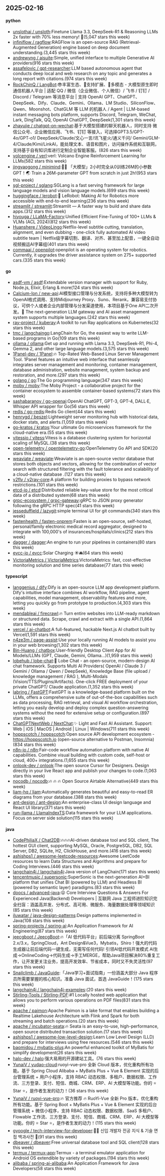 ## 2025-02-16

#### python
* [unslothai / unsloth](https://github.com/unslothai/unsloth):Finetune Llama 3.3, DeepSeek-R1 & Reasoning LLMs 2x faster with 70% less memory! 🦥(5,047 stars this week)
* [infiniflow / ragflow](https://github.com/infiniflow/ragflow):RAGFlow is an open-source RAG (Retrieval-Augmented Generation) engine based on deep document understanding.(3,445 stars this week)
* [andrewyng / aisuite](https://github.com/andrewyng/aisuite):Simple, unified interface to multiple Generative AI providers(916 stars this week)
* [assafelovic / gpt-researcher](https://github.com/assafelovic/gpt-researcher):LLM based autonomous agent that conducts deep local and web research on any topic and generates a long report with citations.(974 stars this week)
* [RockChinQ / LangBot](https://github.com/RockChinQ/LangBot):😎丰富生态、🧩支持扩展、🦄多模态 - 大模型原生即时通信机器人平台 | 适配 QQ / 微信（企业微信、个人微信）/ 飞书 / 钉钉 / Discord / Telegram 等消息平台 | 支持 OpenAI GPT、ChatGPT、DeepSeek、Dify、Claude、Gemini、Ollama、LM Studio、SiliconFlow、Qwen、Moonshot、ChatGLM 等 LLM 的机器人 / Agent | LLM-based instant messaging bots platform, supports Discord, Telegram, WeChat, Lark, DingTalk, QQ, OpenAI ChatGPT, DeepSeek(1,301 stars this week)
* [zhayujie / chatgpt-on-wechat](https://github.com/zhayujie/chatgpt-on-wechat):基于大模型搭建的聊天机器人，同时支持 微信公众号、企业微信应用、飞书、钉钉 等接入，可选择GPT3.5/GPT-4o/GPT-o1/ DeepSeek/Claude/文心一言/讯飞星火/通义千问/ Gemini/GLM-4/Claude/Kimi/LinkAI，能处理文本、语音和图片，访问操作系统和互联网，支持基于自有知识库进行定制企业智能客服。(826 stars this week)
* [volcengine / verl](https://github.com/volcengine/verl):verl: Volcano Engine Reinforcement Learning for LLMs(582 stars this week)
* [jingyaogong / minimind](https://github.com/jingyaogong/minimind):🚀🚀 「大模型」2小时完全从0训练26M的小参数GPT！🌏 Train a 26M-parameter GPT from scratch in just 2h!(953 stars this week)
* [sgl-project / sglang](https://github.com/sgl-project/sglang):SGLang is a fast serving framework for large language models and vision language models.(699 stars this week)
* [huggingface / lerobot](https://github.com/huggingface/lerobot):🤗 LeRobot: Making AI for Robotics more accessible with end-to-end learning(236 stars this week)
* [streamlit / streamlit](https://github.com/streamlit/streamlit):Streamlit — A faster way to build and share data apps.(312 stars this week)
* [hiyouga / LLaMA-Factory](https://github.com/hiyouga/LLaMA-Factory):Unified Efficient Fine-Tuning of 100+ LLMs & VLMs (ACL 2024)(812 stars this week)
* [Huanshere / VideoLingo](https://github.com/Huanshere/VideoLingo):Netflix-level subtitle cutting, translation, alignment, and even dubbing - one-click fully automated AI video subtitle team | Netflix级字幕切割、翻译、对齐、甚至加上配音，一键全自动视频搬运AI字幕组(401 stars this week)
* [commaai / openpilot](https://github.com/commaai/openpilot):openpilot is an operating system for robotics. Currently, it upgrades the driver assistance system on 275+ supported cars.(335 stars this week)

#### go
* [asdf-vm / asdf](https://github.com/asdf-vm/asdf):Extendable version manager with support for Ruby, Node.js, Elixir, Erlang & more(124 stars this week)
* [Calcium-Ion / new-api](https://github.com/Calcium-Ion/new-api):AI模型接口管理与分发系统，支持将多种大模型转为OpenAI格式调用、支持Midjourney Proxy、Suno、Rerank，兼容易支付协议，可供个人或者企业内部管理与分发渠道使用，本项目基于One API二次开发。🍥 The next-generation LLM gateway and AI asset management system supports multiple languages.(242 stars this week)
* [ray-project / kuberay](https://github.com/ray-project/kuberay):A toolkit to run Ray applications on Kubernetes(32 stars this week)
* [tmc / langchaingo](https://github.com/tmc/langchaingo):LangChain for Go, the easiest way to write LLM-based programs in Go(109 stars this week)
* [ollama / ollama](https://github.com/ollama/ollama):Get up and running with Llama 3.3, DeepSeek-R1, Phi-4, Gemma 2, and other large language models.(3,575 stars this week)
* [1Panel-dev / 1Panel](https://github.com/1Panel-dev/1Panel):🔥 Top-Rated Web-Based Linux Server Management Tool. 1Panel features an intuitive web interface that seamlessly integrates server management and monitoring, container management, database administration, website management, system backup and restoration, and more.(297 stars this week)
* [golang / go](https://github.com/golang/go):The Go programming language(347 stars this week)
* [moby / moby](https://github.com/moby/moby):The Moby Project - a collaborative project for the container ecosystem to assemble container-based systems(72 stars this week)
* [sashabaranov / go-openai](https://github.com/sashabaranov/go-openai):OpenAI ChatGPT, GPT-3, GPT-4, DALL·E, Whisper API wrapper for Go(56 stars this week)
* [redis / go-redis](https://github.com/redis/go-redis):Redis Go client(44 stars this week)
* [henrygd / beszel](https://github.com/henrygd/beszel):Lightweight server monitoring hub with historical data, docker stats, and alerts.(1,059 stars this week)
* [go-kratos / kratos](https://github.com/go-kratos/kratos):Your ultimate Go microservices framework for the cloud-native era.(55 stars this week)
* [vitessio / vitess](https://github.com/vitessio/vitess):Vitess is a database clustering system for horizontal scaling of MySQL.(38 stars this week)
* [open-telemetry / opentelemetry-go](https://github.com/open-telemetry/opentelemetry-go):OpenTelemetry Go API and SDK(20 stars this week)
* [weaviate / weaviate](https://github.com/weaviate/weaviate):Weaviate is an open-source vector database that stores both objects and vectors, allowing for the combination of vector search with structured filtering with the fault tolerance and scalability of a cloud-native database .(127 stars this week)
* [v2fly / v2ray-core](https://github.com/v2fly/v2ray-core):A platform for building proxies to bypass network restrictions.(101 stars this week)
* [etcd-io / etcd](https://github.com/etcd-io/etcd):Distributed reliable key-value store for the most critical data of a distributed system(68 stars this week)
* [grpc-ecosystem / grpc-gateway](https://github.com/grpc-ecosystem/grpc-gateway):gRPC to JSON proxy generator following the gRPC HTTP spec(41 stars this week)
* [jesseduffield / lazygit](https://github.com/jesseduffield/lazygit):simple terminal UI for git commands(340 stars this week)
* [fastenhealth / fasten-onprem](https://github.com/fastenhealth/fasten-onprem):Fasten is an open-source, self-hosted, personal/family electronic medical record aggregator, designed to integrate with 100,000's of insurances/hospitals/clinics(212 stars this week)
* [dagger / dagger](https://github.com/dagger/dagger):An engine to run your pipelines in containers(80 stars this week)
* [evcc-io / evcc](https://github.com/evcc-io/evcc):Solar Charging ☀️🚘(64 stars this week)
* [VictoriaMetrics / VictoriaMetrics](https://github.com/VictoriaMetrics/VictoriaMetrics):VictoriaMetrics: fast, cost-effective monitoring solution and time series database(77 stars this week)

#### typescript
* [langgenius / dify](https://github.com/langgenius/dify):Dify is an open-source LLM app development platform. Dify's intuitive interface combines AI workflow, RAG pipeline, agent capabilities, model management, observability features and more, letting you quickly go from prototype to production.(4,303 stars this week)
* [mendableai / firecrawl](https://github.com/mendableai/firecrawl):🔥 Turn entire websites into LLM-ready markdown or structured data. Scrape, crawl and extract with a single API.(1,864 stars this week)
* [vercel / ai-chatbot](https://github.com/vercel/ai-chatbot):A full-featured, hackable Next.js AI chatbot built by Vercel(1,591 stars this week)
* [n4ze3m / page-assist](https://github.com/n4ze3m/page-assist):Use your locally running AI models to assist you in your web browsing(1,302 stars this week)
* [Bin-Huang / chatbox](https://github.com/Bin-Huang/chatbox):User-friendly Desktop Client App for AI Models/LLMs (GPT, Claude, Gemini, Ollama...)(1,959 stars this week)
* [lobehub / lobe-chat](https://github.com/lobehub/lobe-chat):🤯 Lobe Chat - an open-source, modern-design AI chat framework. Supports Multi AI Providers( OpenAI / Claude 3 / Gemini / Ollama / Qwen / DeepSeek), Knowledge Base (file upload / knowledge management / RAG ), Multi-Modals (Vision/TTS/Plugins/Artifacts). One-click FREE deployment of your private ChatGPT/ Claude application.(1,352 stars this week)
* [labring / FastGPT](https://github.com/labring/FastGPT):FastGPT is a knowledge-based platform built on the LLMs, offers a comprehensive suite of out-of-the-box capabilities such as data processing, RAG retrieval, and visual AI workflow orchestration, letting you easily develop and deploy complex question-answering systems without the need for extensive setup or configuration.(897 stars this week)
* [ChatGPTNextWeb / NextChat](https://github.com/ChatGPTNextWeb/NextChat):✨ Light and Fast AI Assistant. Support: Web | iOS | MacOS | Android | Linux | Windows(711 stars this week)
* [hoppscotch / hoppscotch](https://github.com/hoppscotch/hoppscotch):Open source API development ecosystem - https://hoppscotch.io (open-source alternative to Postman, Insomnia)(834 stars this week)
* [n8n-io / n8n](https://github.com/n8n-io/n8n):Fair-code workflow automation platform with native AI capabilities. Combine visual building with custom code, self-host or cloud, 400+ integrations.(1,655 stars this week)
* [onlook-dev / onlook](https://github.com/onlook-dev/onlook):The open source Cursor for Designers. Design directly in your live React app and publish your changes to code.(1,063 stars this week)
* [nocodb / nocodb](https://github.com/nocodb/nocodb):🔥 🔥 🔥 Open Source Airtable Alternative(449 stars this week)
* [liam-hq / liam](https://github.com/liam-hq/liam):Automatically generates beautiful and easy-to-read ER diagrams from your database.(388 stars this week)
* [ant-design / ant-design](https://github.com/ant-design/ant-design):An enterprise-class UI design language and React UI library(371 stars this week)
* [run-llama / LlamaIndexTS](https://github.com/run-llama/LlamaIndexTS):Data framework for your LLM applications. Focus on server side solution(115 stars this week)

#### java
* [CodePhiliaX / Chat2DB](https://github.com/CodePhiliaX/Chat2DB):🔥🔥🔥AI-driven database tool and SQL client, The hottest GUI client, supporting MySQL, Oracle, PostgreSQL, DB2, SQL Server, DB2, SQLite, H2, ClickHouse, and more.(416 stars this week)
* [ashishps1 / awesome-leetcode-resources](https://github.com/ashishps1/awesome-leetcode-resources):Awesome LeetCode resources to learn Data Structures and Algorithms and prepare for Coding Interviews.(446 stars this week)
* [langchain4j / langchain4j](https://github.com/langchain4j/langchain4j):Java version of LangChain(171 stars this week)
* [tencentmusic / supersonic](https://github.com/tencentmusic/supersonic):SuperSonic is the next-generation AI+BI platform that unifies Chat BI (powered by LLM) and Headless BI (powered by semantic layer) paradigms.(83 stars this week)
* [doocs / advanced-java](https://github.com/doocs/advanced-java):😮 Core Interview Questions & Answers For Experienced Java(Backend) Developers | 互联网 Java 工程师进阶知识完全扫盲：涵盖高并发、分布式、高可用、微服务、海量数据处理等领域知识(85 stars this week)
* [iluwatar / java-design-patterns](https://github.com/iluwatar/java-design-patterns):Design patterns implemented in Java(108 stars this week)
* [spring-projects / spring-ai](https://github.com/spring-projects/spring-ai):An Application Framework for AI Engineering(87 stars this week)
* [jeecgboot / JeecgBoot](https://github.com/jeecgboot/JeecgBoot):🔥「AI 低代码平台」前后端分离 SpringBoot 2.x/3.x，SpringCloud，Ant Design&Vue3，Mybatis，Shiro！强大的代码生成器让前后端代码一键生成，无需写任何代码! 引领AI低代码开发模式 AI生成->OnlineCoding->代码生成->手工MERGE，帮助Java项目解决80%重复工作，让开发更关注业务，提高开发效率、节省成本，同时又不失灵活性(97 stars this week)
* [Snailclimb / JavaGuide](https://github.com/Snailclimb/JavaGuide):「Java学习+面试指南」一份涵盖大部分 Java 程序员所需要掌握的核心知识。准备 Java 面试，首选 JavaGuide！(175 stars this week)
* [langchain4j / langchain4j-examples](https://github.com/langchain4j/langchain4j-examples):(20 stars this week)
* [Stirling-Tools / Stirling-PDF](https://github.com/Stirling-Tools/Stirling-PDF):#1 Locally hosted web application that allows you to perform various operations on PDF files(831 stars this week)
* [apache / paimon](https://github.com/apache/paimon):Apache Paimon is a lake format that enables building a Realtime Lakehouse Architecture with Flink and Spark for both streaming and batch operations.(20 stars this week)
* [apache / incubator-seata](https://github.com/apache/incubator-seata):🔥 Seata is an easy-to-use, high-performance, open source distributed transaction solution.(17 stars this week)
* [ashishps1 / awesome-low-level-design](https://github.com/ashishps1/awesome-low-level-design):Learn Low Level Design (LLD) and prepare for interviews using free resources.(546 stars this week)
* [baomidou / mybatis-plus](https://github.com/baomidou/mybatis-plus):An powerful enhanced toolkit of MyBatis for simplify development(26 stars this week)
* [halo-dev / halo](https://github.com/halo-dev/halo):强大易用的开源建站工具。(76 stars this week)
* [YunaiV / yudao-cloud](https://github.com/YunaiV/yudao-cloud):ruoyi-vue-pro 全新 Cloud 版本，优化重构所有功能。基于 Spring Cloud Alibaba + MyBatis Plus + Vue & Element 实现的后台管理系统 + 用户小程序，支持 RBAC 动态权限、多租户、数据权限、工作流、三方登录、支付、短信、商城、CRM、ERP、AI 大模型等功能。你的 ⭐️ Star ⭐️，是作者生发的动力！(36 stars this week)
* [YunaiV / ruoyi-vue-pro](https://github.com/YunaiV/ruoyi-vue-pro):🔥 官方推荐 🔥 RuoYi-Vue 全新 Pro 版本，优化重构所有功能。基于 Spring Boot + MyBatis Plus + Vue & Element 实现的后台管理系统 + 微信小程序，支持 RBAC 动态权限、数据权限、SaaS 多租户、Flowable 工作流、三方登录、支付、短信、商城、CRM、ERP、AI 大模型等功能。你的 ⭐️ Star ⭐️，是作者生发的动力！(115 stars this week)
* [gyoogle / tech-interview-for-developer](https://github.com/gyoogle/tech-interview-for-developer):👶🏻 신입 개발자 전공 지식 & 기술 면접 백과사전 📖(91 stars this week)
* [dbeaver / dbeaver](https://github.com/dbeaver/dbeaver):Free universal database tool and SQL client(128 stars this week)
* [termux / termux-app](https://github.com/termux/termux-app):Termux - a terminal emulator application for Android OS extendible by variety of packages.(194 stars this week)
* [alibaba / spring-ai-alibaba](https://github.com/alibaba/spring-ai-alibaba):An Application Framework for Java Developers(58 stars this week)
